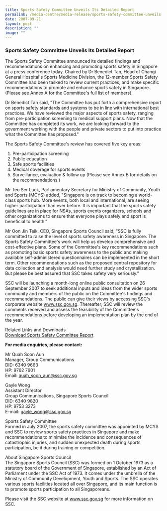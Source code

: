 ```yaml
---
title: Sports Safety Committee Unveils Its Detailed Report
permalink: /media-centre/media-release/sports-safety-committee-unveils-its-detailed-report/
date: 2007-09-21
layout: post
description: ""
image: ""
---
```

### **Sports Safety Committee Unveils Its Detailed Report**

The Sports Safety Committee announced its detailed findings and recommendations on enhancing and promoting sports safety in Singapore at a press conference today. Chaired by Dr Benedict Tan, Head of Changi General Hospital's Sports Medicine Division, the 12-member Sports Safety Committee had been tasked to review current practices, and make specific recommendations to promote and enhance sports safety in Singapore. (Please see Annex A for the Committee's full list of members).

Dr Benedict Tan said, "The Committee has put forth a comprehensive report on sports safety standards and systems to be in line with international best practices. We have reviewed the major aspects of sports safety, ranging from pre-participation screening to medical support plans. Now that the Committee has completed its work, we are looking forward to the government working with the people and private sectors to put into practice what the Committee has proposed."

The Sports Safety Committee's review has covered five key areas:

1. Pre-participation screening
2. Public education
3. Safe sports facilities
4. Medical coverage for sports events
5. Surveillance, evaluation & follow up (Please see Annex B for details on the recommendations.)

Mr Teo Ser Luck, Parliamentary Secretary for Ministry of Community, Youth and Sports (MCYS) added, "Singapore is on track to becoming a world-class sports hub. More events, both local and international, are seeing higher participation than ever before. It is important that the sports safety guidelines are in place for NSAs, sports events organizers, schools and other organizations to ensure that everyone plays safely and sport is beneficial to health."

Mr Oon Jin Teik, CEO, Singapore Sports Council said, "SSC is fully committed to raise the level of sports safety awareness in Singapore. The Sports Safety Committee's work will help us develop comprehensive and cost-effective plans. Some of the Committee's key recommendations such as promoting basic sports safety awareness to the public and making available self-administered questionnaires can be implemented in the short term. Other recommendations such as the proposed central repository for data collection and analysis would need further study and crystallization. But please be best assured that SSC takes safety very seriously."

SSC will be launching a month-long online public consultation on 26 September 2007 to seek additional inputs and ideas from the wider sports community and members of the public on the Committee's findings and recommendations. The public can give their views by accessing SSC's corporate website www.ssc.gov.sg. Thereafter, SSC will review the comments received and assess the feasibility of the Committee's recommendations before developing an implementation plan by the end of the year.

Related Links and Downloads
<br>
[Download Sports Safety Committee Report](/files/Media%20Centre/Media%20Release/2007/September/SportsSafetyCommittee26SEPO7.pdf)

**For media enquiries, please contact:**

Mr Quah Soon Aun
<br>
Manager, Group Communications
<br>
DID: 6340 9663
<br>
HP: 9762 7601
<br>
Email: [quah_soon_aun@ssc.gov.sg](mailto:quah_soon_aun@ssc.gov.sg)

Gayle Wong
<br>
Assistant Director
<br>
Group Communications, Singapore Sports Council
<br>
DID: 6340 9820
<br>
HP: 9753 3273
<br>
E-mail: [gayle_wong@ssc.gov.sg](mailto:gayle_wong@ssc.gov.sg)


Sports Safety Committee
<br>
Formed in July 2007, the sports safety committee was appointed by MCYS and SSC to review sports safety practices in Singapore and make recommendations to minimise the incidence and consequences of catastrophic injuries, and sudden unexpected death during sports participation, be it during training or competition.

About Singapore Sports Council
<br>
The Singapore Sports Council (SSC) was formed on 1 October 1973 as a statutory board of the Government of Singapore, established by an Act of Parliament under the SSC Act of 1973. It comes under the umbrella of the Ministry of Community Development, Youth and Sports. The SSC operates various sports facilities located all over Singapore, and its main function is to promote sports participation to all Singaporeans.

Please visit the SSC website at www.ssc.gov.sg for more information on SSC.